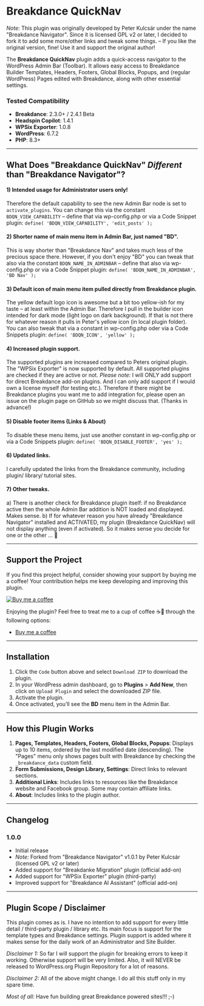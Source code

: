 # Breakdance QuickNav

_Note:_ This plugin was originally developed by Peter Kulcsár under the name "Breakdance Navigator". Since it is licensed GPL v2 or later, I decided to fork it to add some more/other links and tweak some things. – If you like the original version, fine! Use it and support the original author!

The **Breakdance QuickNav** plugin adds a quick-access navigator to the WordPress Admin Bar (Toolbar). It allows easy access to Breakdance Builder Templates, Headers, Footers, Global Blocks, Popups, and (regular WordPress) Pages edited with Breakdance, along with other essential settings.

### Tested Compatibility
- **Breakdance**: 2.3.0+ / 2.4.1 Beta
- **Headspin Copilot**: 1.4.1
- **WPSix Exporter**: 1.0.8
- **WordPress**: 6.7.2
- **PHP**: 8.3+

---

## What Does "Breakdance QuickNav" _Different_ than "Breakdance Navigator"?

#### 1) Intended usage for Administrator users only!
Therefore the default capability to see the new Admin Bar node is set to `activate_plugins`. You can change this via the constant `BDQN_VIEW_CAPABILITY` – define that via wp-config.php or via a Code Snippet plugin: `define( 'BDQN_VIEW_CAPABILITY', 'edit_posts' );`

#### 2) Shorter name of main menu item in Admin Bar, just named "BD".
This is way shorter than "Breakdance Nav" and takes much less of the precious space there. However, if you don't enjoy "BD" you can tweak that also via the constant `BDQN_NAME_IN_ADMINBAR` – define that also via wp-config.php or via a Code Snippet plugin: `define( 'BDQN_NAME_IN_ADMINBAR', 'BD Nav' );`

#### 3) Default icon of main menu item pulled directly from Breakdance plugin.
The yellow default logo icon is awesome but a bit too yellow-ish for my taste – at least within the Admin Bar. Therefore I pull in the builder icon intended for dark mode (light logo on dark background). If that is not there for whatever reason it pulls in Peter's yellow icon (in local plugin folder). You can also tweak that via a constant in wp-config.php oder via a Code Snippets plugin: `define( 'BDQN_ICON', 'yellow' );`

#### 4) Increased plugin support.
The supported plugins are increased compared to Peters original plugin. The "WPSix Exporter" is now supported by default. All supported plugins are checked if they are active or not.
_Please note:_ I will ONLY add support for direct Breakdance add-on plugins. And I can only add support if I would own a license myself (for testing etc.). Therefore if there might be Breakdance plugins you want me to add integration for, please open an issue on the plugin page on GitHub so we might discuss that. (Thanks in advance!)

#### 5) Disable footer items (Links & About)
To disable these menu items, just use another constant in wp-config.php or via a Code Snippets plugin: `define( 'BDQN_DISABLE_FOOTER', 'yes' );`

#### 6) Updated links.
I carefully updated the links from the Breakdance community, including plugin/ library/ tutorial sites.

#### 7) Other tweaks.
a) There is another check for Breakdance plugin itself: if no Breakdance active then the whole Admin Bar addition is NOT loaded and displayed. Makes sense.
b) If for whatever reason you have already "Breakdance Navigator" installed and ACTIVATED, my plugin (Breakdance QuickNav) will not display anything (even if activated). So it makes sense you decide for one or the other ... 🙂

---

## Support the Project

If you find this project helpful, consider showing your support by buying me a coffee! Your contribution helps me keep developing and improving this plugin.

[![Buy me a coffee](https://www.paypalobjects.com/en_US/i/btn/btn_donateCC_LG.gif)](https://buymeacoffee.com/daveshine)

Enjoying the plugin? Feel free to treat me to a cup of coffee ☕🙂 through the following options:

- [Buy me a coffee](https://buymeacoffee.com/daveshine)

---

## Installation

1. Click the `Code` button above and select `Download ZIP` to download the plugin.
2. In your WordPress admin dashboard, go to **Plugins** > **Add New**, then click on `Upload Plugin` and select the downloaded ZIP file.
3. Activate the plugin.
4. Once activated, you’ll see the **BD** menu item in the Admin Bar.

---

## How this Plugin Works

1. **Pages, Templates, Headers, Footers, Global Blocks, Popups**: Displays up to 10 items, ordered by the last modified date (descending). The "Pages" menu only shows pages built with Breakdance by checking the `_breakdance_data` custom field.
2. **Form Submissions, Design Library, Settings**: Direct links to relevant sections.
3. **Additional Links**: Includes links to resources like the Breakdance website and Facebook group. Some may contain affiliate links.
4. **About**: Includes links to the plugin author.

---

## Changelog

### 1.0.0
- Initial release
- _Note:_ Forked from "Breakdance Navigator" v1.0.1 by Peter Kulcsár (licensed GPL v2 or later)
- Added support for "Breakdanke Migration" plugin (official add-on)
- Added support for "WPSix Exporter" plugin (third-party)
- Improved support for "Breakdance AI Assistant" (official add-on)

---

## Plugin Scope / Disclaimer

This plugin comes as is. I have no intention to add support for every little detail / third-party plugin / library etc. Its main focus is support for the template types and Breakdance settings. Plugin support is added where it makes sense for the daily work of an Administrator and Site Builder.

_Disclaimer 1:_ So far I will support the plugin for breaking errors to keep it working. Otherwise support will be very limited. Also, it will NEVER be released to WordPress.org Plugin Repository for a lot of reasons.

_Disclaimer 2:_ All of the above might change. I do all this stuff only in my spare time.

_Most of all:_ Have fun building great Breakdance powered sites!!! ;-)